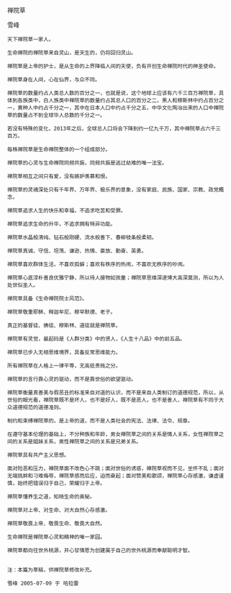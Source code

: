 禅院草

雪峰


    天下禅院草一家人。

    生命禅院的禅院草来自灵山，是天生的，仍将回归灵山。

    禅院草是上帝的护士，是从生命的上界降临人间的天使，负有开创生命禅院时代的神圣使命。

    禅院草身在人间，心在仙界，与众不同。

    禅院草的数量约占人类总人数的百分之一，也就是说，这个地球上应该有六千三百万禅院草，具体到各族类中，白人族类中禅院草的数量约占其总人口的百分之二，黑人和穆斯林中约占百分之一，黄种人中约占千分之一，其中在日本人口中约占千分之五，中华文化陶冶出来的人口中禅院草的数量占不到全球华人总数的千分之一。

    若没有特殊的变化，2013年之后，全球总人口将会下降到约一亿九千万，其中禅院草占六千三百万。

    每株禅院草是生命禅院整体的一个组成部分。

    禅院草的心灵与生命禅院同频共振，同频共振是逃过劫难的唯一法宝。

    禅院草相互之间只有爱，没有嫉妒羡慕和恨。

    禅院草的灵魂深处只有千年界、万年界、极乐界的景象，没有家庭、民族、国家、宗教、政党概念。

    禅院草追求人生的快乐和幸福，不追求吃苦和受罪。

    禅院草追求生命的升华，不追求拥有特异功能。

    禅院草水晶般清纯、钻石般刚硬、流水般善下、春柳枝条般柔韧。

    禅院草真诚、守信、坦荡、谦逊、热情、豪放、勤奋、英勇。

    禅院草喜欢群体生活，不喜欢孤僻；喜欢有秩序的热闹，不喜欢无秩序的吵闹。

    禅院草心底淳朴善良优雅宁静，所以待人接物如孩童；禅院草思维深邃博大高深莫测，所以为人处世似圣人。

    禅院草具备《生命禅院院士风范》。

    禅院草敬重耶稣、释迦牟尼、穆罕默德、老子。

    真正的基督徒、佛徒、穆斯林、道徒就是禅院草。

    禅院草有灵觉，最起码是《人群分类》中的贤人，《人生十八品》中的前五品。

    禅院草已步入无相思维境界，具备反常思维能力。

    所有禅院草在人格上一律平等，无高低贵贱之分。

    禅院草的言行靠心灵的驱动，而不是靠世俗的欲望驱动。

    禅院草衡量真善美与假恶丑的标准来自对道的认识，而不是来自人类制订的道德规范，所以，从世俗的眼光看，禅院草既不是坏人，也不是好人，既不是恶人，也不是善人，禅院草有不同于大众道德规范的道德准则。

    制约和束缚禅院草的，是上帝的道，而不是人类社会的宪法、法律、法令、规章。

    在遵守基本伦理的基础上，不分种族和年龄，男女禅院草之间的关系是情人关系，女性禅院草之间的关系是姐妹关系，男性禅院草之间的关系是兄弟关系。

    禅院草具有共产主义思想。

    面对险恶和压力，禅院草面不改色心不跳；面对世俗的诱惑，禅院草视而不见，坐怀不乱；面对无端挑衅和刁难侮辱，禅院草感而后应，迫而奋起；面对赞美和歌颂，禅院草心存感激，谦虚谨慎，始终把错误归于自己，荣耀归于上帝。

    禅院草懂养生之道，知晓生命的奥秘。

    禅院草对上帝、对生命、对大自然心存感激。

    禅院草敬畏上帝、敬畏生命、敬畏大自然。

    生命禅院是禅院草心灵和精神的唯一家园。

    禅院草都向往世外桃源，并心甘情愿为创建属于自己的世外桃源而奉献聪明才智。


    注：本篇为草稿，供禅院草修改补充。

    雪峰 2005-07-09 于 哈拉雷



